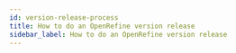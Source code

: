 ```yaml
---
id: version-release-process
title: How to do an OpenRefine version release
sidebar_label: How to do an OpenRefine version release
---
```

